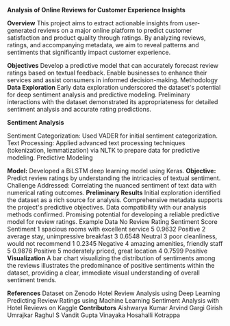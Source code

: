 
**Analysis of Online Reviews for Customer Experience Insights**

**Overview**
This project aims to extract actionable insights from user-generated reviews on a major online platform to predict customer satisfaction and product quality through ratings. By analyzing reviews, ratings, and accompanying metadata, we aim to reveal patterns and sentiments that significantly impact customer experience.

**Objectives**
Develop a predictive model that can accurately forecast review ratings based on textual feedback.
Enable businesses to enhance their services and assist consumers in informed decision-making.
Methodology
**Data Exploration**
Early data exploration underscored the dataset's potential for deep sentiment analysis and predictive modeling. Preliminary interactions with the dataset demonstrated its appropriateness for detailed sentiment analysis and accurate rating predictions.

**Sentiment Analysis**

Sentiment Categorization: Used VADER for initial sentiment categorization.
Text Processing: Applied advanced text processing techniques (tokenization, lemmatization) via NLTK to prepare data for predictive modeling.
Predictive Modeling

**Model:** Developed a BiLSTM deep learning model using Keras.
**Objective:** Predict review ratings by understanding the intricacies of textual sentiment.
Challenge Addressed: Correlating the nuanced sentiment of text data with numerical rating outcomes.
**Preliminary Results**
Initial exploration identified the dataset as a rich source for analysis.
Comprehensive metadata supports the project's predictive objectives.
Data compatibility with our analysis methods confirmed.
Promising potential for developing a reliable predictive model for review ratings.
Example Data
No	Review	Rating	Sentiment Score	Sentiment
1	spacious rooms with excellent service	5	0.9632	Positive
2	average stay, unimpressive breakfast	3	0.6548	Neutral
3	poor cleanliness, would not recommend	1	0.2345	Negative
4	amazing amenities, friendly staff	5	0.9876	Positive
5	moderately priced, great location	4	0.7599	Positive
**Visualization**
A bar chart visualizing the distribution of sentiments among the reviews illustrates the predominance of positive sentiments within the dataset, providing a clear, immediate visual understanding of overall sentiment trends.

**References**
Dataset on Zenodo
Hotel Review Analysis using Deep Learning
Predicting Review Ratings using Machine Learning
Sentiment Analysis with Hotel Reviews on Kaggle
**Contributors**
Aishwarya Kumar Arvind
Gargi Girish Umrajkar
Raghul S
Vandit Gupta
Vinayaka Hosahalli Kotrappa
